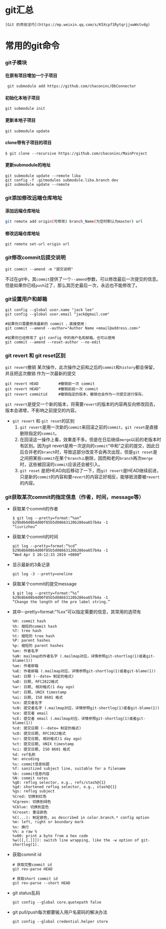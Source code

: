 # git汇总
    [Git 的奇技淫巧](https://mp.weixin.qq.com/s/K5Xcpf1RytqrjjxwWstvdg)

# 常用的git命令

### git子模块

#### 在原有项目增加一个子项目

```shell
 git submodule add https://github.com/chaconinc/DbConnector
```

#### 初始化本地子项目

```shell
git submodule init
```

#### 更新本地子项目

```shell
git submodule update
```

#### clone带有子项目的项目

```shell
$ git clone --recursive https://github.com/chaconinc/MainProject
```

#### 更新submodule的地址

```shell
git submodule update --remote liba
git config -f .gitmodules submodule.liba.branch dev
git submodule update --remote
```

### git添加修改远端仓库地址

#### 添加远端仓库地址

```sh
git remote add origin(可修改) branch_Name(为空时默认为master) url
```

#### 修改远端仓库地址

```shell
git remote set-url origin url
```

### git修改commit后提交说明

```shell
git commit --amend -m "提交说明"
```

不过在git中，其`commit`提供了一个`--amend`参数，可以修改最后一次提交的信息。但是如果你已经`push`过了，那么其历史最后一次，永远也不能修改了。

### git设置用户和邮箱

```shell
git config --global user.name "jack lee"
git config --global user.email "jack@gmail.com"

#如果你只需要修改最新的 commit ，直接使用：
git commit --amend --author="Author Name <email@address.com>"

#如果你已经修改了 git config 中的用户名和邮箱，也可以使用
git commit --amend --reset-author --no-edit
```

### git revert 和 git reset区别

`git revert`撤销 某次操作，此次操作之前和之后的`commit`和`history`都会保留，并且把这次撤销
作为一次最新的提交

```shell
git revert HEAD         #撤销前一次 commit
git revert HEAD^        #撤销前前一次 commit
git revert commitid     #撤销指定的版本，撤销也会作为一次提交进行保存。
```

`git revert`是提交一个新的版本，将需要`revert`的版本的内容再反向修改回去，
版本会递增，不影响之前提交的内容。

* `git revert` 和 `git reset`的区别 
    1. `git revert`是用一次新的`commit`来回滚之前的`commit`，`git reset`是直接删除指定的`commit`。 
    2. 在回滚这一操作上看，效果差不多。但是在日后继续`merge`以前的老版本时有区别。因为git revert是用一次逆向的`commit`“中和”之前的提交，因此日后合并老的`branch`时，导致这部分改变不会再次出现，但是`git reset`是之间把某些`commit`在某个`branch上`删除，因而和老的`branch`再次`merge`时，这些被回滚的`commit`应该还会被引入。 
    3. `git reset` 是把HEAD向后移动了一下，而`git revert`是HEAD继续前进，只是新的`commit`的内容和要`revert`的内容正好相反，能够抵消要被`revert`的内容。

### git获取某次commit的指定信息（作者，时间，message等）

* 获取某个commit的作者

    ```shell
    $ git log --pretty=format:“%an” b29b8b608b4d00f85b5d08663120b286ea657b4a -1
    “liurizhou”
    ```

* 获取某个commit的时间

    ```shell
    git log --pretty=format:“%cd” b29b8b608b4d00f85b5d08663120b286ea657b4a -1
    “Wed Apr 3 10:12:33 2019 +0800”
    ```
* 显示最新的3条记录
    ```shell
    git log -3 --pretty=oneline
    ```

* 获取某个commit的提交message

    ```shell
    $ git log --pretty=format:“%s” b29b8b608b4d00f85b5d08663120b286ea657b4a -1
    “Change the length of the pre label string.”
    ```

* 其中--pretty=format:“%xx”可以指定需要的信息，其常用的选项有

    ```shell
    %H: commit hash
    %h: 缩短的commit hash
    %T: tree hash
    %t: 缩短的 tree hash
    %P: parent hashes
    %p: 缩短的 parent hashes
    %an: 作者名字
    %aN: mailmap的作者名字 (.mailmap对应，详情参照git-shortlog(1)或者git-blame(1))
    %ae: 作者邮箱
    %aE: 作者邮箱 (.mailmap对应，详情参照git-shortlog(1)或者git-blame(1))
    %ad: 日期 (--date= 制定的格式)
    %aD: 日期, RFC2822格式
    %ar: 日期, 相对格式(1 day ago)
    %at: 日期, UNIX timestamp
    %ai: 日期, ISO 8601 格式
    %cn: 提交者名字
    %cN: 提交者名字 (.mailmap对应，详情参照git-shortlog(1)或者git-blame(1))
    %ce: 提交者 email
    %cE: 提交者 email (.mailmap对应，详情参照git-shortlog(1)或者git-blame(1))
    %cd: 提交日期 (--date= 制定的格式)
    %cD: 提交日期, RFC2822格式
    %cr: 提交日期, 相对格式(1 day ago)
    %ct: 提交日期, UNIX timestamp
    %ci: 提交日期, ISO 8601 格式
    %d: ref名称
    %e: encoding
    %s: commit信息标题
    %f: sanitized subject line, suitable for a filename
    %b: commit信息内容
    %N: commit notes
    %gD: reflog selector, e.g., refs/stash@{1}
    %gd: shortened reflog selector, e.g., stash@{1}
    %gs: reflog subject
    %Cred: 切换到红色
    %Cgreen: 切换到绿色
    %Cblue: 切换到蓝色
    %Creset: 重设颜色
    %C(...): 制定颜色, as described in color.branch.* config option
    %m: left, right or boundary mark
    %n: 换行
    %%: a raw %
    %x00: print a byte from a hex code
    %w([[,[,]]]): switch line wrapping, like the -w option of git-shortlog(1).
    ```
* 获取commit id

    ```shell
    # 获取完整commit id
    git rev-parse HEAD

    # 获取short commit id
    git rev-parse --short HEAD
    ```
* git status乱码
   ```shell
   git config --global core.quotepath false
   ```

* git pull/push每次都要输入用户名密码的解决办法
  ```shell
  git config --global credential.helper store
  ```
